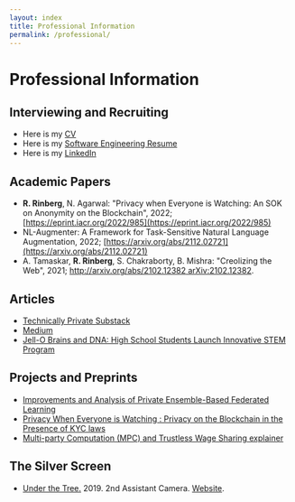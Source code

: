 ```yaml
---
layout: index
title: Professional Information
permalink: /professional/
---
```

# **Professional Information**
## Interviewing and Recruiting

* Here is my [CV]({{site.url}}/assets/resume/CV_grad_v2_3.pdf) 
* Here is my [Software Engineering Resume]({{site.url}}/assets/resume/SWE_resume_11_10_2020.pdf) 
* Here is my [LinkedIn](https://www.linkedin.com/in/roy-rinberg) 


## Academic Papers
* **R. Rinberg**, N. Agarwal: "Privacy when Everyone is Watching: An SOK on Anonymity on the Blockchain", 2022; [https://eprint.iacr.org/2022/985](https://eprint.iacr.org/2022/985)
* NL-Augmenter: A Framework for Task-Sensitive Natural Language Augmentation, 2022; [https://arxiv.org/abs/2112.02721](https://arxiv.org/abs/2112.02721)
* A. Tamaskar, **R. Rinberg**, S. Chakraborty, B. Mishra: "Creolizing the Web", 2021; [http://arxiv.org/abs/2102.12382 arXiv:2102.12382](https://arxiv.org/abs/2102.12382).

## Articles
* [Technically Private Substack](https://technicallyprivate.substack.com/)
* [Medium](https://royrinberg.medium.com/)
* [Jell-O Brains and DNA: High School Students Launch Innovative STEM Program](https://blogs.scientificamerican.com/budding-scientist/jell-o-brains-and-dna-high-school-students-launch-innovative-stem-program/)

## Projects and Preprints
* [Improvements and Analysis of Private Ensemble-Based Federated Learning]({{site.url}}/assets/projects/courses/neural_nets_course_2021/NNDL_privacy_project_final.pdf)
* [Privacy When Everyone is Watching : Privacy on the Blockchain in the Presence of KYC laws]({{site.url}}/assets/projects/courses/privacy_policy_2021/privacy_policy_final.pdf)
* [Multi-party Computation (MPC) and Trustless Wage Sharing explainer ]({{site.url}}/assets/projects/courses/privacy_policy_2021/privacy_policy_hw3.pdf)

## The Silver Screen
* [Under the Tree.](https://www.imdb.com/name/nm10516715/) 2019. 2nd Assistant Camera. [Website](https://underthetreeshort.com/).
